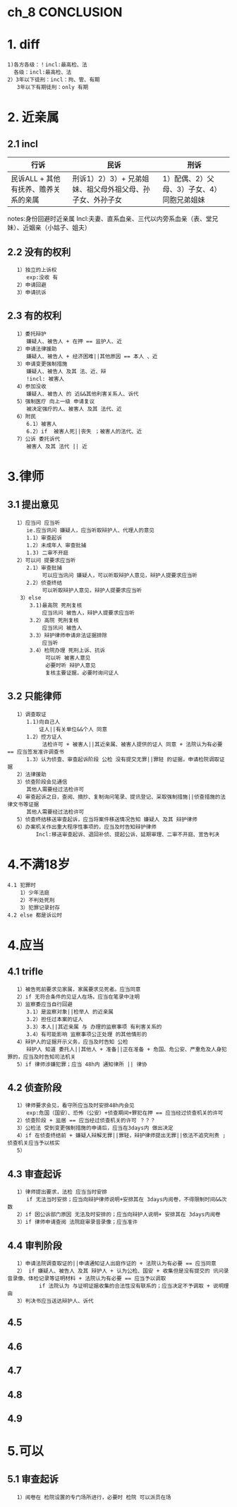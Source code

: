 # ch_8 CONCLUSION
# 1. diff 
    1)各方各级：！incl:最高检、法
      各级：incl:最高检、法
    2）3年以下徒刑：incl：拘、管、有期
       3年以下有期徒刑：only 有期

# 2. 近亲属
## 2.1 incl

| 行诉 |  民诉 |  刑诉  |
| --- | ----- | ----- |
|  民诉ALL + 其他有抚养、赡养关系的亲属  | 刑诉1）2）3）+ 兄弟姐妹、祖父母外祖父母、孙子女、外孙子女  | 1）配偶、2）父母、3）子女、4）同胞兄弟姐妹   |

notes:身份回避时近亲属 Incl:夫妻、直系血亲、三代以内旁系血亲（表、堂兄妹）、近姻亲（小姑子、姐夫）

## 2.2 没有的权利
       1）独立的上诉权
          exp:没收 有
       2）申请回避
       3）申请抗诉

## 2.3 有的权利
       1）委托辩护
          嫌疑人、被告人 + 在押 == 监护人、近
       2）申请法律援助
          嫌疑人、被告人 + 经济困难||其他原因 == 本人 、近
       3）申请变更强制措施
          嫌疑人、被告人 及其 法、近、辩 
          !incl: 被害人
       4）参加没收 
          嫌疑人、被告人 的 近&&其他利害关系人、诉代
       5）强制医疗 向上一级 申请复议
          被决定强疗的人、被害人 及其 法代、近
       6）附民
          6.1）被害人
          6.2）if  被害人死||丧失 ；被害人的法代、近
       7）公诉 委托诉代
          被害人 及其 法代 || 近

# 3.律师
## 3.1 提出意见
       1）应当问 应当听
          ie.应当讯问 嫌疑人，应当听取辩护人、代理人的意见
          1.1）审查起诉
          1.2）未成年人 审查批捕
          1.3) 二审不开庭
       2）可以问 提要求应当听
          2.1）审查批捕
               可以应当讯问 嫌疑人，可以听取辩护人意见，辩护人提要求应当听
          2.2）侦查终结
               可以听取辩护人意见，辩护人提要求应当听
        3）else 
           3.1)最高院 死刑复核
               应当讯问 被告人，辩护人提要求应当听
           3.2）高院 死刑复核
               应当讯问 被告人
           3.3）辩护律师申请非法证据排除
               应当听
           3.4）检院办理 死刑上诉、抗诉
                可以听 被害人意见
                必要时听 辩护人意见
                复核主要证据，必要时询问证人

## 3.2 只能律师
       1）调查取证
          1.1)向自己人
              证人||有关单位&&个人 同意
          1.2）控方证人
               法检许可 + 被害人||其近亲属、被害人提供的证人 同意 + 法院认为有必要 == 应当签发准许调查书
          1.3）认为侦查、审查起诉阶段 公检 没有提交无罪||罪轻 的证据，申请检院调取证据
       2）法律援助
       3）侦查阶段会见通信
          其他人需要经过法检许可
       4）审查起诉之日，查阅、摘抄、复制询问笔录、提讯登记、采取强制措施||侦查措施的法律文书等证据
          其他人需要经过法检许可
       5）侦查终结移送审查起诉，应当将案件移送情况告知 嫌疑人 及其 辩护律师
       6）办案机关作出重大程序性事项的，应当及时告知辩护律师
             Incl:移送审查起诉、退回补侦、提起公诉、延期审理、二审不开庭、宣告判决



# 4.不满18岁
    4.1 犯罪时
        1）少年法庭
        2）不判处死刑
        3）犯罪记录封存
    4.2 else 都是诉讼时


# 4.应当
## 4.1 trifle
       1）被告死前要求见家属，家属要求见死者。应当同意
       2）if 无符合条件的见证人在场，应当在笔录中注明
       3）监察委应当自行回避
          3.1）是监察对象||检举人 的近亲属
          3.2）担任过本案的证人
          3.3）本人||其近亲属 与 办理的监察事项 有利害关系的
          3.4）有可能影响 监察事项公正处理 的其他情形的
       4）辩护人的证据开示义务，应当及时告知 公检
          辩护人 知道 委托人||其他人 + 准备||正在准备 + 危国、危公安、严重危及人身犯罪的，应当及时告知司法机关
       5）if 律师涉嫌犯罪；应当 48h内 通知律所 || 律协

## 4.2 侦查阶段
       1）律师要求会见，看守所应当及时安排48h内会见
          exp:危国（国安）、恐怖（公安）+侦查期间+罪犯在押 == 应当经过侦查机关的许可
       2）侦查阶段 + 监居 == 应当经过侦查机关的许可 ？？？
       3）公检法 受到变更强制措施的申请后，应当在3days内 做出决定
       4）if 在侦查终结前 + 嫌疑人辩解无罪||罪轻，辩护律师提出无罪||依法不追究刑责 ;侦查机关应当予以核实
       5）


## 4.3 审查起诉
       1）律师提出要求，法检 应当当时安排
          if 无法当时安排；应当向辩护律师说明+安排其在 3days内阅卷，不得限制时间&&次数
       2）if 因公诉部门原因 无法及时安排的；应当向辩护人说明+ 安排其在 3days内阅卷
       3）if 律师申请查阅 法院庭审录音录像；应当准许

## 4.4 审判阶段
       1）申请法院调查取证的||申请通知证人出庭作证的 + 法院认为有必要 == 应当同意
       2） if 嫌疑人、被告人 及其 辩护人 + 认为公检、国安 + 收集但是没有提交的 讯问录音录像、体检记录等证明材料 + 法院认为有必要 == 应当予以调取
              if 法院认为 与证明证据收集的合法性没有联系的；应当决定不予调取 + 说明理由
       3）判决书应当送达辩护人、诉代




## 4.5 



## 4.6



## 4.7 




## 4.8



## 4.9





# 5.可以
## 5.1 审查起诉
       1）阅卷在 检院设置的专门场所进行，必要时 检院 可以派员在场














